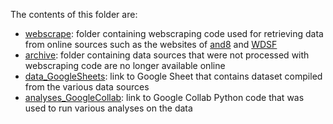 The contents of this folder are:
- <ins>webscrape</ins>: folder containing webscraping code used for retrieving data from online sources such as the websites of [and8](https://and8.dance) and [WDSF](https://worlddancesport.org)
- <ins>archive</ins>: folder containing data sources that were not processed with webscraping code are no longer available online
- <ins>data_GoogleSheets</ins>: link to Google Sheet that contains dataset compiled from the various data sources
- <ins>analyses_GoogleCollab</ins>: link to Google Collab Python code that was used to run various analyses on the data